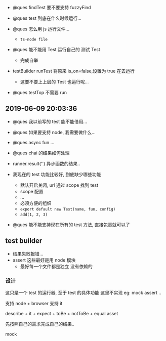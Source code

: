 -   @ques findTest 要不要支持 fuzzyFind

-   @ques test 到底在什么时候运行...

-   @ques 怎么用 js 运行文件...

    -   `ts-node file`

-   @ques 能不能用 Test 运行自己的 测试 Test

    -   完成自举

-   testBuilder runTest 将原来 is_on=false,设置为 true 在去运行

    -   这要不要上上层的 Test 也运行呢...

-   @ques testTop 不需要 run

## 2019-06-09 20:03:36

-   @ques 我以前写的 test 能不能借用...

-   @ques 如果要支持 node, 我需要做什么...

-   @ques async fun ...

-   @ques chai 的结果如何处理

-   runner.result('') 异步函数的结果..

-   我现在的 test 功能比较好, 到底缺少哪些功能

    -   默认开启关闭, url 通过 scope 找到 test
    -   scope 配置
    -   ...
    -   必须方便的组织
    -   `export default new Test(name, fun, config)`
    -   `add(1, 2, 3)`

-   @ques 能不能支持现在所有的 test 方法, 直接包裹就可以了

## test builder

-   结果失败报错...
-   assert 这些最好是用 node 模块
    -   最好每一个文件都是独立 没有依赖的

### 设计

这只是一个 test 的运行器, 至于 test 的具体功能 这里不实现 eg: mock assert ..

支持 node + browser
支持 it

describe + it + expect + toBe + notToBe + equal asset

先按照自己的需求完成自己的结果..

mock
